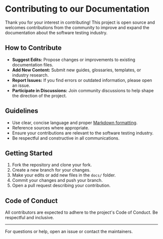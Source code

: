 # Contributing to our Documentation

Thank you for your interest in contributing! This project is open source and welcomes contributions from the community to improve and expand the documentation about the software testing industry.

## How to Contribute

- **Suggest Edits:** Propose changes or improvements to existing documentation files.
- **Add New Content:** Submit new guides, glossaries, templates, or industry research.
- **Report Issues:** If you find errors or outdated information, please open an issue.
- **Participate in Discussions:** Join community discussions to help shape the direction of the project.

## Guidelines

- Use clear, concise language and proper [Markdown formatting](https://www.markdownguide.org/cheat-sheet/).
- Reference sources where appropriate.
- Ensure your contributions are relevant to the software testing industry.
- Be respectful and constructive in all communications.

## Getting Started

1. Fork the repository and clone your fork.
2. Create a new branch for your changes.
3. Make your edits or add new files in the `docs/` folder.
4. Commit your changes and push your branch.
5. Open a pull request describing your contribution.

## Code of Conduct

All contributors are expected to adhere to the project's Code of Conduct. Be respectful and inclusive.

---

For questions or help, open an issue or contact the maintainers.
